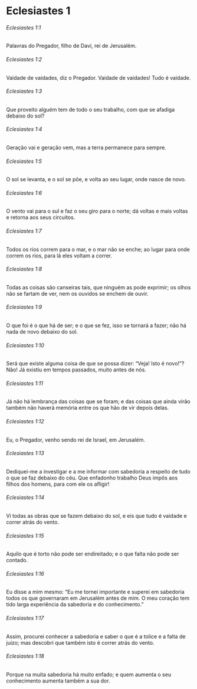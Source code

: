 # Eclesiastes 1

###### Eclesiastes 1:1

Palavras do Pregador, filho de Davi, rei de Jerusalém.

###### Eclesiastes 1:2

Vaidade de vaidades, diz o Pregador. Vaidade de vaidades! Tudo é vaidade.

###### Eclesiastes 1:3

Que proveito alguém tem de todo o seu trabalho, com que se afadiga debaixo do sol?

###### Eclesiastes 1:4

Geração vai e geração vem, mas a terra permanece para sempre.

###### Eclesiastes 1:5

O sol se levanta, e o sol se põe, e volta ao seu lugar, onde nasce de novo.

###### Eclesiastes 1:6

O vento vai para o sul e faz o seu giro para o norte; dá voltas e mais voltas e retorna aos seus circuitos.

###### Eclesiastes 1:7

Todos os rios correm para o mar, e o mar não se enche; ao lugar para onde correm os rios, para lá eles voltam a correr.

###### Eclesiastes 1:8

Todas as coisas são canseiras tais, que ninguém as pode exprimir; os olhos não se fartam de ver, nem os ouvidos se enchem de ouvir.

###### Eclesiastes 1:9

O que foi é o que há de ser; e o que se fez, isso se tornará a fazer; não há nada de novo debaixo do sol.

###### Eclesiastes 1:10

Será que existe alguma coisa de que se possa dizer: “Veja! Isto é novo!”? Não! Já existiu em tempos passados, muito antes de nós.

###### Eclesiastes 1:11

Já não há lembrança das coisas que se foram; e das coisas que ainda virão também não haverá memória entre os que hão de vir depois delas.

###### Eclesiastes 1:12

Eu, o Pregador, venho sendo rei de Israel, em Jerusalém.

###### Eclesiastes 1:13

Dediquei-me a investigar e a me informar com sabedoria a respeito de tudo o que se faz debaixo do céu. Que enfadonho trabalho Deus impôs aos filhos dos homens, para com ele os afligir!

###### Eclesiastes 1:14

Vi todas as obras que se fazem debaixo do sol, e eis que tudo é vaidade e correr atrás do vento.

###### Eclesiastes 1:15

Aquilo que é torto não pode ser endireitado; e o que falta não pode ser contado.

###### Eclesiastes 1:16

Eu disse a mim mesmo: “Eu me tornei importante e superei em sabedoria todos os que governaram em Jerusalém antes de mim. O meu coração tem tido larga experiência da sabedoria e do conhecimento.”

###### Eclesiastes 1:17

Assim, procurei conhecer a sabedoria e saber o que é a tolice e a falta de juízo; mas descobri que também isto é correr atrás do vento.

###### Eclesiastes 1:18

Porque na muita sabedoria há muito enfado; e quem aumenta o seu conhecimento aumenta também a sua dor.

